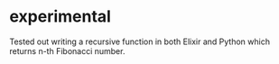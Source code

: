 # experimental

Tested out writing a recursive function in both Elixir and Python which returns n-th Fibonacci number.


